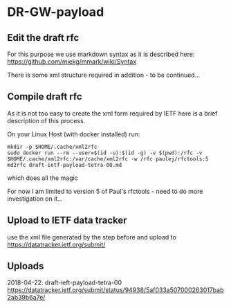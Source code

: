 # DR-GW-payload

## Edit the draft rfc
For this purpose we use markdown syntax as it is described here:
https://github.com/miekg/mmark/wiki/Syntax

There is some xml structure required in addition - to be continued...

## Compile draft rfc
As it is not too easy to create the xml form required by IETF here is a brief description of this process.

On your Linux Host (with docker installed) run:

    mkdir -p $HOME/.cache/xml2rfc
    sudo docker run --rm --user=$(id -u):$(id -g) -v $(pwd):/rfc -v $HOME/.cache/xml2rfc:/var/cache/xml2rfc -w /rfc paulej/rfctools:5 md2rfc draft-ietf-payload-tetra-00.md

which does all the magic

For now I am limited to version 5 of Paul's rfctools - need to do more investigation on it...

## Upload to IETF data tracker
use the xml file generated by the step before and upload to https://datatracker.ietf.org/submit/

## Uploads
2018-04-22: draft-ieft-payload-tetra-00 https://datatracker.ietf.org/submit/status/94938/5af033a507000263017bab2ab39b6a7e/
